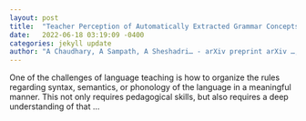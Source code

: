 ```yaml
---
layout: post
title:  "Teacher Perception of Automatically Extracted Grammar Concepts for L2 Language Learning"
date:   2022-06-18 03:19:09 -0400
categories: jekyll update
author: "A Chaudhary, A Sampath, A Sheshadri… - arXiv preprint arXiv …, 2022"
---
```

One of the challenges of language teaching is how to organize the rules regarding syntax, semantics, or phonology of the language in a meaningful manner. This not only requires pedagogical skills, but also requires a deep understanding of that …
